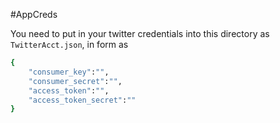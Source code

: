 #AppCreds

You need to put in your twitter credentials into this directory as ```TwitterAcct.json```, in form as 

```sh
{
    "consumer_key":"",
    "consumer_secret":"",
    "access_token":"",
    "access_token_secret":""
}
```
